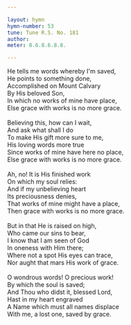 ```yaml
---

layout: hymn
hymn-number: 53
tune: Tune R.S. No. 181
author: 
meter: 8.6.8.6.8.8.

---
```

He tells me words whereby I'm saved,<br>He points to something done,<br>Accomplished on Mount Calvary<br>By His beloved Son,<br>In which no works of mine have place,<br>Else grace with works is no more grace.<br><br>Believing this, how can I wait,<br>And ask what shall I do<br>To make His gift more sure to me,<br>His loving words more true<br>Since works of mine have here no place,<br>Else grace with works is no more grace.<br><br>Ah, no! It is His finished work<br>On which my soul relies:<br>And if my unbelieving heart<br>Its preciousness denies,<br>That works of mine might have a place,<br>Then grace with works is no more grace.<br><br>But in that He is raised on high,<br>Who came our sins to bear,<br>I know that I am seen of God<br>In oneness with Him there;<br>Where not a spot His eyes can trace,<br>Nor aught that mars His work of grace.<br><br>O wondrous words! O precious work!<br>By which the soul is saved;<br>And Thou who didst it, blessed Lord,<br>Hast in my heart engraved<br>A Name which must all names displace<br>With me, a lost one, saved by grace.<br><br><br>
